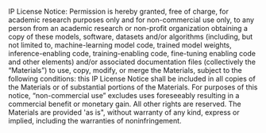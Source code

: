 IP License Notice: Permission is hereby granted, free of charge, for academic research purposes only and for non-commercial use only, to any person from an academic research or non-profit organization obtaining a copy of these models, software, datasets and/or algorithms (including, but not limited to, machine-learning model code, trained model weights, inference-enabling code, training-enabling code, fine-tuning enabling code and other elements) and/or associated documentation files (collectively the “Materials”) to use, copy, modify, or merge the Materials, subject to the following conditions: this IP License Notice shall be included in all copies of the Materials or of substantial portions of the Materials.
For purposes of this notice, “non-commercial use” excludes uses foreseeably resulting in a commercial benefit or monetary gain. 
All other rights are reserved.
The Materials are provided 'as is", without warranty of any kind, express or implied, including the warranties of noninfringement.